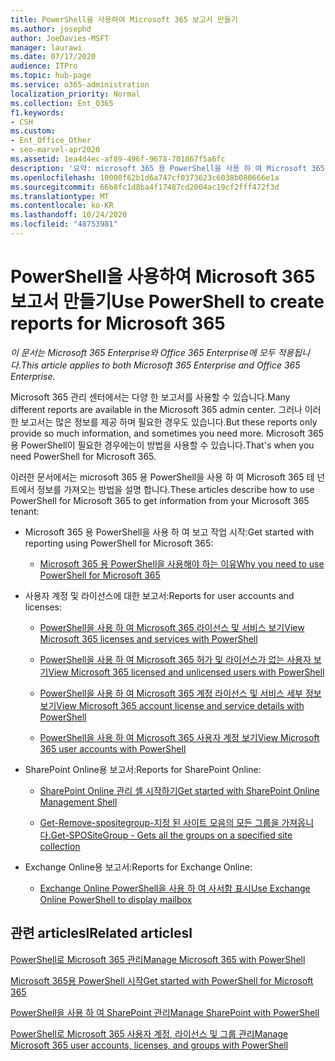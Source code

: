 ```yaml
---
title: PowerShell을 사용하여 Microsoft 365 보고서 만들기
ms.author: josephd
author: JoeDavies-MSFT
manager: laurawi
ms.date: 07/17/2020
audience: ITPro
ms.topic: hub-page
ms.service: o365-administration
localization_priority: Normal
ms.collection: Ent_O365
f1.keywords:
- CSH
ms.custom:
- Ent_Office_Other
- seo-marvel-apr2020
ms.assetid: 1ea4d4ec-af89-496f-9678-701867f5a6fc
description: '요약: microsoft 365 용 PowerShell을 사용 하 여 Microsoft 365 관리 센터에서 생성할 수 없는 보고서를 만듭니다.'
ms.openlocfilehash: 10000f62b1d6a747cf0373623c6038b080666e1a
ms.sourcegitcommit: 66b8fc1d8ba4f17487cd2004ac19cf2fff472f3d
ms.translationtype: MT
ms.contentlocale: ko-KR
ms.lasthandoff: 10/24/2020
ms.locfileid: "48753981"
---
```

# <a name="use-powershell-to-create-reports-for-microsoft-365"></a><span data-ttu-id="a99ba-103">PowerShell을 사용하여 Microsoft 365 보고서 만들기</span><span class="sxs-lookup"><span data-stu-id="a99ba-103">Use PowerShell to create reports for Microsoft 365</span></span>

<span data-ttu-id="a99ba-104">*이 문서는 Microsoft 365 Enterprise와 Office 365 Enterprise에 모두 적용됩니다.*</span><span class="sxs-lookup"><span data-stu-id="a99ba-104">*This article applies to both Microsoft 365 Enterprise and Office 365 Enterprise.*</span></span>

<span data-ttu-id="a99ba-105">Microsoft 365 관리 센터에서는 다양 한 보고서를 사용할 수 있습니다.</span><span class="sxs-lookup"><span data-stu-id="a99ba-105">Many different reports are available in the Microsoft 365 admin center.</span></span> <span data-ttu-id="a99ba-106">그러나 이러한 보고서는 많은 정보를 제공 하며 필요한 경우도 있습니다.</span><span class="sxs-lookup"><span data-stu-id="a99ba-106">But these reports only provide so much information, and sometimes you need more.</span></span> <span data-ttu-id="a99ba-107">Microsoft 365 용 PowerShell이 필요한 경우에는이 방법을 사용할 수 있습니다.</span><span class="sxs-lookup"><span data-stu-id="a99ba-107">That's when you need PowerShell for Microsoft 365.</span></span>
  
<span data-ttu-id="a99ba-108">이러한 문서에서는 microsoft 365 용 PowerShell을 사용 하 여 Microsoft 365 테 넌 트에서 정보를 가져오는 방법을 설명 합니다.</span><span class="sxs-lookup"><span data-stu-id="a99ba-108">These articles describe how to use PowerShell for Microsoft 365 to get information from your Microsoft 365 tenant:</span></span>
  
- <span data-ttu-id="a99ba-109">Microsoft 365 용 PowerShell을 사용 하 여 보고 작업 시작:</span><span class="sxs-lookup"><span data-stu-id="a99ba-109">Get started with reporting using PowerShell for Microsoft 365:</span></span>
    
  - [<span data-ttu-id="a99ba-110">Microsoft 365 용 PowerShell을 사용해야 하는 이유</span><span class="sxs-lookup"><span data-stu-id="a99ba-110">Why you need to use PowerShell for Microsoft 365</span></span>](https://technet.microsoft.com/library/dn568034.aspx#reveal)
    
    
- <span data-ttu-id="a99ba-111">사용자 계정 및 라이선스에 대한 보고서:</span><span class="sxs-lookup"><span data-stu-id="a99ba-111">Reports for user accounts and licenses:</span></span>
    
  - [<span data-ttu-id="a99ba-112">PowerShell을 사용 하 여 Microsoft 365 라이선스 및 서비스 보기</span><span class="sxs-lookup"><span data-stu-id="a99ba-112">View Microsoft 365 licenses and services with PowerShell</span></span>](view-licenses-and-services-with-microsoft-365-powershell.md)
    
  - [<span data-ttu-id="a99ba-113">PowerShell을 사용 하 여 Microsoft 365 허가 및 라이선스가 없는 사용자 보기</span><span class="sxs-lookup"><span data-stu-id="a99ba-113">View Microsoft 365 licensed and unlicensed users with PowerShell</span></span>](view-licensed-and-unlicensed-users-with-microsoft-365-powershell.md)
    
  - [<span data-ttu-id="a99ba-114">PowerShell을 사용 하 여 Microsoft 365 계정 라이선스 및 서비스 세부 정보 보기</span><span class="sxs-lookup"><span data-stu-id="a99ba-114">View Microsoft 365 account license and service details with PowerShell</span></span>](view-account-license-and-service-details-with-microsoft-365-powershell.md)
    
  - [<span data-ttu-id="a99ba-115">PowerShell을 사용 하 여 Microsoft 365 사용자 계정 보기</span><span class="sxs-lookup"><span data-stu-id="a99ba-115">View Microsoft 365 user accounts with PowerShell</span></span>](view-user-accounts-with-microsoft-365-powershell.md)
    
- <span data-ttu-id="a99ba-116">SharePoint Online용 보고서:</span><span class="sxs-lookup"><span data-stu-id="a99ba-116">Reports for SharePoint Online:</span></span>
    
  - [<span data-ttu-id="a99ba-117">SharePoint Online 관리 셸 시작하기</span><span class="sxs-lookup"><span data-stu-id="a99ba-117">Get started with SharePoint Online Management Shell</span></span>](https://docs.microsoft.com/powershell/sharepoint/sharepoint-online/connect-sharepoint-online)
    
  - [<span data-ttu-id="a99ba-118">Get-Remove-spositegroup-지정 된 사이트 모음의 모든 그룹을 가져옵니다.</span><span class="sxs-lookup"><span data-stu-id="a99ba-118">Get-SPOSiteGroup - Gets all the groups on a specified site collection</span></span>](https://technet.microsoft.com/library/122f4099-c78d-4cce-bab0-4343b04596ae.aspx)
    
- <span data-ttu-id="a99ba-119">Exchange Online용 보고서:</span><span class="sxs-lookup"><span data-stu-id="a99ba-119">Reports for Exchange Online:</span></span>
    
  - [<span data-ttu-id="a99ba-120">Exchange Online PowerShell을 사용 하 여 사서함 표시</span><span class="sxs-lookup"><span data-stu-id="a99ba-120">Use Exchange Online PowerShell to display mailbox</span></span>](https://technet.microsoft.com/library/13843002-56ca-4b75-81c5-84386522b01b.aspx)
    
    
## <a name="related-articlesl"></a><span data-ttu-id="a99ba-121">관련 articlesl</span><span class="sxs-lookup"><span data-stu-id="a99ba-121">Related articlesl</span></span>

[<span data-ttu-id="a99ba-122">PowerShell로 Microsoft 365 관리</span><span class="sxs-lookup"><span data-stu-id="a99ba-122">Manage Microsoft 365 with PowerShell</span></span>](manage-microsoft-365-with-microsoft-365-powershell.md)
  
[<span data-ttu-id="a99ba-123">Microsoft 365용 PowerShell 시작</span><span class="sxs-lookup"><span data-stu-id="a99ba-123">Get started with PowerShell for Microsoft 365</span></span>](getting-started-with-microsoft-365-powershell.md)
  
[<span data-ttu-id="a99ba-124">PowerShell을 사용 하 여 SharePoint 관리</span><span class="sxs-lookup"><span data-stu-id="a99ba-124">Manage SharePoint with PowerShell</span></span>](manage-sharepoint-online-with-microsoft-365-powershell.md)
  
[<span data-ttu-id="a99ba-125">PowerShell로 Microsoft 365 사용자 계정, 라이선스 및 그룹 관리</span><span class="sxs-lookup"><span data-stu-id="a99ba-125">Manage Microsoft 365 user accounts, licenses, and groups with PowerShell</span></span>](manage-user-accounts-and-licenses-with-microsoft-365-powershell.md)
  